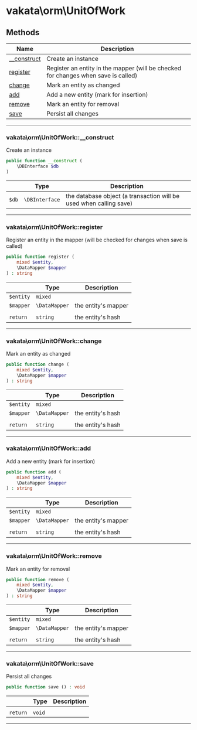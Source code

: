 # vakata\orm\UnitOfWork


## Methods

| Name | Description |
|------|-------------|
|[__construct](#vakata\orm\unitofwork__construct)|Create an instance|
|[register](#vakata\orm\unitofworkregister)|Register an entity in the mapper (will be checked for changes when save is called)|
|[change](#vakata\orm\unitofworkchange)|Mark an entity as changed|
|[add](#vakata\orm\unitofworkadd)|Add a new entity (mark for insertion)|
|[remove](#vakata\orm\unitofworkremove)|Mark an entity for removal|
|[save](#vakata\orm\unitofworksave)|Persist all changes|

---



### vakata\orm\UnitOfWork::__construct
Create an instance  


```php
public function __construct (  
    \DBInterface $db  
)   
```

|  | Type | Description |
|-----|-----|-----|
| `$db` | `\DBInterface` | the database object (a transaction will be used when calling save) |

---


### vakata\orm\UnitOfWork::register
Register an entity in the mapper (will be checked for changes when save is called)  


```php
public function register (  
    mixed $entity,  
    \DataMapper $mapper  
) : string    
```

|  | Type | Description |
|-----|-----|-----|
| `$entity` | `mixed` |  |
| `$mapper` | `\DataMapper` | the entity's mapper |
|  |  |  |
| `return` | `string` | the entity's hash |

---


### vakata\orm\UnitOfWork::change
Mark an entity as changed  


```php
public function change (  
    mixed $entity,  
    \DataMapper $mapper  
) : string    
```

|  | Type | Description |
|-----|-----|-----|
| `$entity` | `mixed` |  |
| `$mapper` | `\DataMapper` | the entity's hash |
|  |  |  |
| `return` | `string` | the entity's hash |

---


### vakata\orm\UnitOfWork::add
Add a new entity (mark for insertion)  


```php
public function add (  
    mixed $entity,  
    \DataMapper $mapper  
) : string    
```

|  | Type | Description |
|-----|-----|-----|
| `$entity` | `mixed` |  |
| `$mapper` | `\DataMapper` | the entity's mapper |
|  |  |  |
| `return` | `string` | the entity's hash |

---


### vakata\orm\UnitOfWork::remove
Mark an entity for removal  


```php
public function remove (  
    mixed $entity,  
    \DataMapper $mapper  
) : string    
```

|  | Type | Description |
|-----|-----|-----|
| `$entity` | `mixed` |  |
| `$mapper` | `\DataMapper` | the entity's mapper |
|  |  |  |
| `return` | `string` | the entity's hash |

---


### vakata\orm\UnitOfWork::save
Persist all changes  


```php
public function save () : void    
```

|  | Type | Description |
|-----|-----|-----|
|  |  |  |
| `return` | `void` |  |

---

